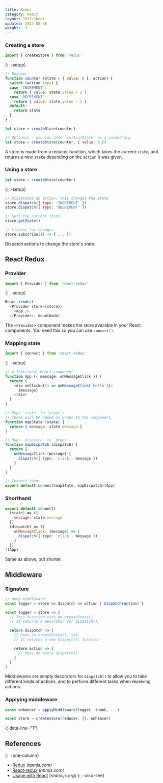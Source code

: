 ```yaml
---
title: Redux
category: React
layout: 2017/sheet
updated: 2017-08-30
weight: -3
---
```


### Creating a store

```js
import { createStore } from 'redux'
```
{: .-setup}

```js
// Reducer
function counter (state = { value: 0 }, action) {
  switch (action.type) {
  case 'INCREMENT':
    return { value: state.value + 1 }
  case 'DECREMENT':
    return { value: state.value - 1 }
  default:
    return state
  }
}
```

```js
let store = createStore(counter)
```

```js
// Optional - you can pass `initialState` as a second arg
let store = createStore(counter, { value: 0 })
```

A store is made from a reducer function, which takes the current `state`, and
returns a new `state` depending on the `action` it was given.

### Using a store

```js
let store = createStore(counter)
```
{: .-setup}

```js
// Dispatches an action; this changes the state
store.dispatch({ type: 'INCREMENT' })
store.dispatch({ type: 'DECREMENT' })
```

```js
// Gets the current state
store.getState()
```

```js
// Listens for changes
store.subscribe(() => { ... })
```

Dispatch actions to change the store's state.

## React Redux

### Provider

```js
import { Provider } from 'react-redux'
```
{: .-setup}

```js
React.render(
  <Provider store={store}>
    <App />
  </Provider>, mountNode)
```

The `<Provider>` component makes the store available in your React components. You need this so you can use `connect()`.

### Mapping state

```js
import { connect } from 'react-redux'
```
{: .-setup}

```js
// A functional React component
function App ({ message, onMessageClick }) {
  return (
    <div onClick={() => onMessageClick('hello')}>
      {message}
    </div>
  )
}
```

```js
// Maps `state` to `props`:
// These will be added as props to the component.
function mapState (state) {
  return { message: state.message }
}

// Maps `dispatch` to `props`:
function mapDispatch (dispatch) {
  return {
    onMessageClick (message) {
      dispatch({ type: 'click', message })
    }
  }
}

// Connect them:
export default connect(mapState, mapDispatch)(App)
```

### Shorthand

```js
export default connect(
  (state) => ({
    message: state.message
  }),
  (dispatch) => ({
    onMessageClick: (message) => {
      dispatch({ type: 'click', message })
    }
  })
)(App)
```

Same as above, but shorter.

## Middleware

### Signature

```js
// noop middleware
const logger = store => dispatch => action { dispatch(action) }
```

```js
const logger = store => {
  // This function runs on createStore().
  // It returns a decorator for dispatch().

  return dispatch => {
    // Runs on createStore(), too.
    // It returns a new dispatch() function

    return action => {
      // Runs on every dispatch()
    }
  }
}
```

Middlewares are simply decorators for `dispatch()` to allow you to take
different kinds of actions, and to perform different tasks when receiving
actions.

### Applying middleware

```js
const enhancer = applyMiddleware(logger, thunk, ...)
```

```js
const store = createStore(reducer, {}, enhancer)
```
{: data-line="1"}

## References
{: .-one-column}

* [Redux](https://www.npmjs.com/package/redux) _(npmjs.com)_
* [React-redux](https://www.npmjs.com/package/react-redux) _(npmjs.com)_
* [Usage with React](http://redux.js.org/docs/basics/UsageWithReact.html) _(redux.js.org)_
{: .-also-see}
